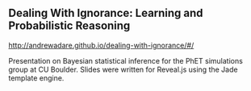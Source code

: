 ## Dealing With Ignorance: Learning and Probabilistic Reasoning

http://andrewadare.github.io/dealing-with-ignorance/#/

Presentation on Bayesian statistical inference for the PhET simulations group at CU Boulder. Slides were written for Reveal.js using the Jade template engine.
